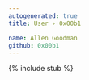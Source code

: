 ```yaml
---
autogenerated: true
title: User › 0x00b1

name: Allen Goodman
github: 0x00b1
---
```


{% include stub %}
